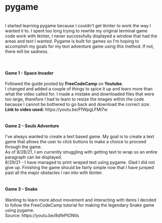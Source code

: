 # pygame
<br />
I started learning pygame because I couldn't get tkinter to work the way I wanted it to. I spent too long trying to rewrite my original terminal game code work with tkinter, I never successfully displayed a window that had the areas and text I wanted. Pygame is built for games so I'm hoping to accomplish my goals for my text adventure game using this method. If not, there will be sadness.
<br />
<br />
<br />
<h4>Game 1 - Space Invader</h4>
Followed the guide posted by <b>FreeCodeCamp</b> on <b>Youtube</b>.<br />
I changed and added a couple of things to spice it up and learn more than what the video called for. I made a mistake and downloaded files that were too large, therefore I had to learn to resize the images within the code because I cannot be bothered to go back and download the correct size.<br />
<b>Link to video used:</b> https://youtu.be/FfWpgLFMI7w<br />
<br />
<h4>Game 2 - Souls Adventure</h4>
I've always wanted to create a text based game. My goal is to create a text game that allows the user to click buttons to make a choice to proceed through the game.<br />
As of 8/28/21, I am currently struggling with getting text to wrap so an entire paragraph can be displayed.<br >
8/29/21 - I have managed to print wraped text using pygame. Glad I did not give up. Finishing the game should be fairly simple now that I have jumped past all the major obstacles I ran into with tkinter.<br />
<br />
<h4>Game 3 - Snake</h4>
Wanting to learn more about movement and interacting with items I decided to follow the FreeCodeCamp tutorial for making the legendary Snake game using pygame.<br />
Source: https://youtu.be/8dfePlONtls<br />

